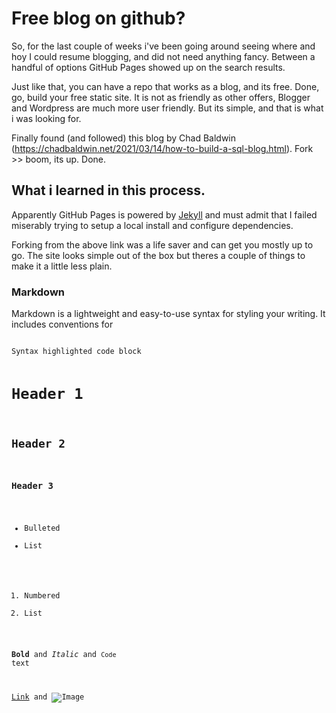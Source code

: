 # Free blog on github?

So, for the last couple of weeks i've been going around seeing where and hoy I could resume blogging, and did not need anything fancy. Between a handful of options GitHub Pages showed up on the search results. 

Just like that, you can have a repo that works as a blog, and its free. Done, go, build your free static site. It is not as friendly as other offers, Blogger and Wordpress are much more user friendly. But its simple, and that is what i was looking for.

Finally found (and followed) this blog by Chad Baldwin (https://chadbaldwin.net/2021/03/14/how-to-build-a-sql-blog.html). Fork >> boom, its up. Done. 

## What i learned in this process.

Apparently GitHub Pages is powered by [Jekyll](https://jekyllrb.com/) and must admit that I failed miserably trying to setup a local install and configure dependencies.

Forking from the above link was a life saver and can get you mostly up to go. The site looks simple out of the box but theres a couple of things to make it a little less plain.

### Markdown

Markdown is a lightweight and easy-to-use syntax for styling your writing. It includes conventions for


<code>
Syntax highlighted code block

# Header 1
## Header 2
### Header 3

- Bulleted
- List

1. Numbered
2. List

**Bold** and _Italic_ and `Code` text

[Link](url=) and ![Image](src=)
</code>
